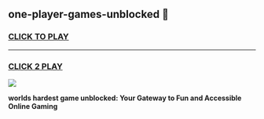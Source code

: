 
## one-player-games-unblocked 👋
<h3>
<a href="https://premium.freeplayer.one?title=one-player-games-unblocked&ref=14F">CLICK TO PLAY</a></h3>
<hr>

<h3>
<a href="https://premium.freeplayer.one?title=one-player-games-unblocked&ref=14F">CLICK 2 PLAY</a>
  
</h3>

<a href="https://premium.freeplayer.one?title=one-player-games-unblocked&ref=12F/"><img src="https://clearcache.store/games.png"></a>


**worlds hardest game unblocked: Your Gateway to Fun and Accessible Online Gaming**
